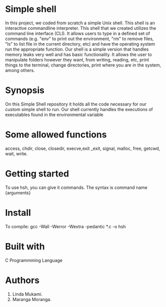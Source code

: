 # Simple shell
In this project, we coded from scratch a simple Unix shell. This shell is an interactive commandline interpreter. This shell that we created utilizes the command line interface (CLI). It allows users to type in a defined set of commands (e.g. "env" to print out the environment, "rm" to remove files, "ls" to list file in the current directory, etc) and have the operating system run the appropriate function. Our shell is a simple version that handles memory leaks very well and has basic functionality. It allows the user to manipulate folders however they want, from writing, reading, etc, print things to the terminal, change directories, print where you are in the system, among others.

# Synopsis
On this Simple Shell repository it holds all the code necessary for our custom simple shell to run. Our shell currently handles the executions of executables found in the environmental variable

# Some allowed functions
access, chdir, close, closedir, execve,exit _exit, signal, malloc, free, getcwd, wait, write.


# Getting started
To use hsh, you can give it commands. The syntax is command name {arguments}

# Install
To compile: gcc -Wall -Werror -Wextra -pedantic *.c -o hsh

# Built with
 C Programmming Language

# Authors
1. Linda Mukami.
2. Maranga Moranga.
